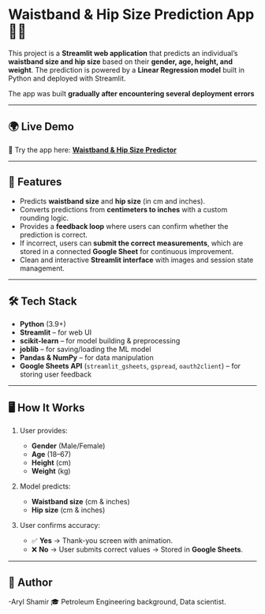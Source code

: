 # Waistband & Hip Size Prediction App 👖✨  

This project is a **Streamlit web application** that predicts an individual’s **waistband size and hip size** based on their **gender, age, height, and weight**. The prediction is powered by a **Linear Regression model** built in Python and deployed with Streamlit.  

The app was built **gradually after encountering several deployment errors**  

---

## 🌍 Live Demo  

🚀 Try the app here: **[Waistband & Hip Size Predictor](https://waistbandapp-ys7vlhzvtfnwpmnvvl3fcq.streamlit.app/)**  

---

## 🚀 Features  
- Predicts **waistband size** and **hip size** (in cm and inches).  
- Converts predictions from **centimeters to inches** with a custom rounding logic.  
- Provides a **feedback loop** where users can confirm whether the prediction is correct.  
- If incorrect, users can **submit the correct measurements**, which are stored in a connected **Google Sheet** for continuous improvement.  
- Clean and interactive **Streamlit interface** with images and session state management.  

---

## 🛠 Tech Stack  
- **Python** (3.9+)  
- **Streamlit** – for web UI  
- **scikit-learn** – for model building & preprocessing  
- **joblib** – for saving/loading the ML model  
- **Pandas & NumPy** – for data manipulation  
- **Google Sheets API** (`streamlit_gsheets`, `gspread`, `oauth2client`) – for storing user feedback  

---

## 🖥️ How It Works  

1. User provides:  
   - **Gender** (Male/Female)  
   - **Age** (18–67)  
   - **Height** (cm)  
   - **Weight** (kg)  

2. Model predicts:  
   - **Waistband size** (cm & inches)  
   - **Hip size** (cm & inches)  

3. User confirms accuracy:  
   - ✅ **Yes** → Thank-you screen with animation.  
   - ❌ **No** → User submits correct values → Stored in **Google Sheets**.  


---

## 👤 Author
-Aryl Shamir
🎓 Petroleum Engineering background, Data scientist.
